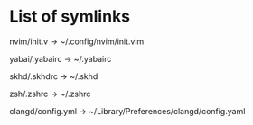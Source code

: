 # List of symlinks

nvim/init.v -> ~/.config/nvim/init.vim

yabai/.yabairc -> ~/.yabairc

skhd/.skhdrc -> ~/.skhd

zsh/.zshrc -> ~/.zshrc

clangd/config.yml -> ~/Library/Preferences/clangd/config.yaml
